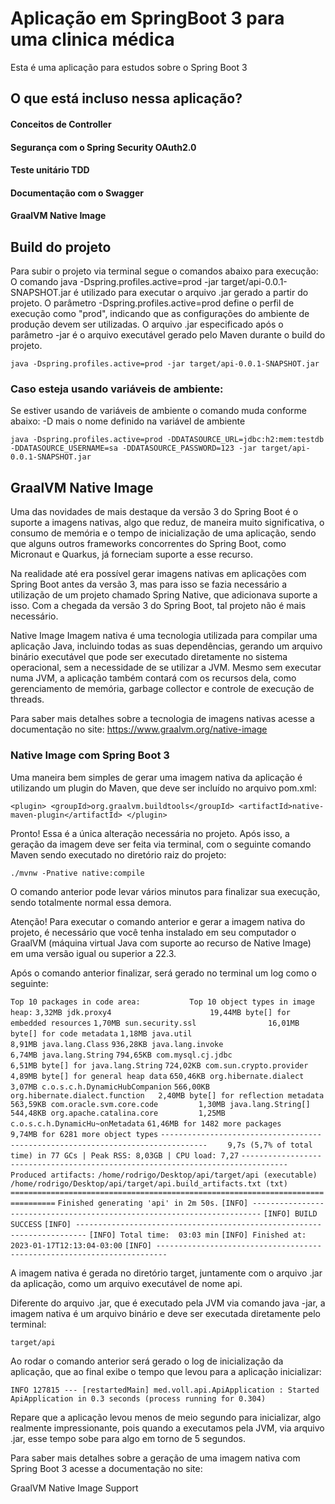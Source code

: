 # Aplicação em SpringBoot 3 para uma clinica médica
Esta é uma aplicação para estudos sobre o Spring Boot 3

## O que está incluso nessa aplicação?
#### Conceitos de Controller
#### Segurança com o Spring Security OAuth2.0
#### Teste unitário TDD
#### Documentação com o Swagger
#### GraalVM Native Image

## Build do projeto

Para subir o projeto via terminal segue o comandos abaixo para execução:
O comando java -Dspring.profiles.active=prod -jar target/api-0.0.1-SNAPSHOT.jar é utilizado para executar o arquivo .jar 
gerado a partir do projeto. O parâmetro -Dspring.profiles.active=prod define o perfil de execução como "prod", 
indicando que as configurações do ambiente de produção devem ser utilizadas. O arquivo .jar 
especificado após o parâmetro -jar é o arquivo executável gerado pelo Maven durante o build do projeto.

`java -Dspring.profiles.active=prod -jar target/api-0.0.1-SNAPSHOT.jar`

### Caso esteja usando variáveis de ambiente:

Se estiver usando de variáveis de ambiente o comando muda conforme abaixo:
-D mais o nome definido na variável de ambiente

`java -Dspring.profiles.active=prod -DDATASOURCE_URL=jdbc:h2:mem:testdb -DDATASOURCE_USERNAME=sa -DDATASOURCE_PASSWORD=123 -jar target/api-0.0.1-SNAPSHOT.jar`

## GraalVM Native Image

Uma das novidades de mais destaque da versão 3 do Spring Boot é o suporte a imagens nativas, algo que reduz, de maneira muito significativa, o consumo de memória e o tempo de inicialização de uma aplicação, sendo que alguns outros frameworks concorrentes do Spring Boot, como Micronaut e Quarkus, já forneciam suporte a esse recurso.

Na realidade até era possível gerar imagens nativas em aplicações com Spring Boot antes da versão 3, mas para isso se fazia necessário a utilização de um projeto chamado Spring Native, que adicionava suporte a isso. Com a chegada da versão 3 do Spring Boot, tal projeto não é mais necessário.

Native Image
Imagem nativa é uma tecnologia utilizada para compilar uma aplicação Java, incluindo todas as suas dependências, gerando um arquivo binário executável que pode ser executado diretamente no sistema operacional, sem a necessidade de se utilizar a JVM. Mesmo sem executar numa JVM, a aplicação também contará com os recursos dela, como gerenciamento de memória, garbage collector e controle de execução de threads.

Para saber mais detalhes sobre a tecnologia de imagens nativas acesse a documentação no site: https://www.graalvm.org/native-image

### Native Image com Spring Boot 3

Uma maneira bem simples de gerar uma imagem nativa da aplicação é utilizando um plugin do Maven, que deve ser incluído no arquivo pom.xml:

`<plugin>
  <groupId>org.graalvm.buildtools</groupId>
  <artifactId>native-maven-plugin</artifactId>
</plugin>`

Pronto! Essa é a única alteração necessária no projeto. Após isso, a geração da imagem deve ser feita via terminal, com o seguinte comando Maven sendo executado no diretório raiz do projeto:

`./mvnw -Pnative native:compile`

O comando anterior pode levar vários minutos para finalizar sua execução, sendo totalmente normal essa demora.

Atenção! Para executar o comando anterior e gerar a imagem nativa do projeto, é necessário que você tenha instalado em seu computador o GraalVM (máquina virtual Java com suporte ao recurso de Native Image) em uma versão igual ou superior a 22.3.

Após o comando anterior finalizar, será gerado no terminal um log como o seguinte:

`Top 10 packages in code area:           Top 10 object types in image heap:`
`3,32MB jdk.proxy4                      19,44MB byte[] for embedded resources`
`1,70MB sun.security.ssl                16,01MB byte[] for code metadata`
`1,18MB java.util                        8,91MB java.lang.Class`
`936,28KB java.lang.invoke                 6,74MB java.lang.String`
`794,65KB com.mysql.cj.jdbc                6,51MB byte[] for java.lang.String`
`724,02KB com.sun.crypto.provider          4,89MB byte[] for general heap data`
`650,46KB org.hibernate.dialect            3,07MB c.o.s.c.h.DynamicHubCompanion`
`566,00KB org.hibernate.dialect.function   2,40MB byte[] for reflection metadata`
`563,59KB com.oracle.svm.core.code         1,30MB java.lang.String[]`
`544,48KB org.apache.catalina.core         1,25MB c.o.s.c.h.DynamicHu~onMetadata`
`61,46MB for 1482 more packages           9,74MB for 6281 more object types`
`--------------------------------------------------------------------------------`
`    9,7s (5,7% of total time) in 77 GCs | Peak RSS: 8,03GB | CPU load: 7,27`
`--------------------------------------------------------------------------------`
`Produced artifacts:`
`/home/rodrigo/Desktop/api/target/api (executable)`
`/home/rodrigo/Desktop/api/target/api.build_artifacts.txt (txt)`
`================================================================================`
`Finished generating 'api' in 2m 50s.`
`[INFO] ------------------------------------------------------------------------`
`[INFO] BUILD SUCCESS`
`[INFO] ------------------------------------------------------------------------`
`[INFO] Total time:  03:03 min`
`[INFO] Finished at: 2023-01-17T12:13:04-03:00`
`[INFO] ------------------------------------------------------------------------ `

A imagem nativa é gerada no diretório target, juntamente com o arquivo .jar da aplicação, como um arquivo executável de nome api.

Diferente do arquivo .jar, que é executado pela JVM via comando java -jar, a imagem nativa é um arquivo binário e deve ser executada diretamente pelo terminal:

`target/api`

Ao rodar o comando anterior será gerado o log de inicialização da aplicação, que ao final exibe o tempo que levou para a aplicação inicializar:

`INFO 127815 --- [restartedMain] med.voll.api.ApiApplication : Started ApiApplication in 0.3 seconds (process running for 0.304)`

Repare que a aplicação levou menos de meio segundo para inicializar, algo realmente impressionante, pois quando a executamos pela JVM, via arquivo .jar, esse tempo sobe para algo em torno de 5 segundos.

Para saber mais detalhes sobre a geração de uma imagem nativa com Spring Boot 3 acesse a documentação no site:

GraalVM Native Image Support